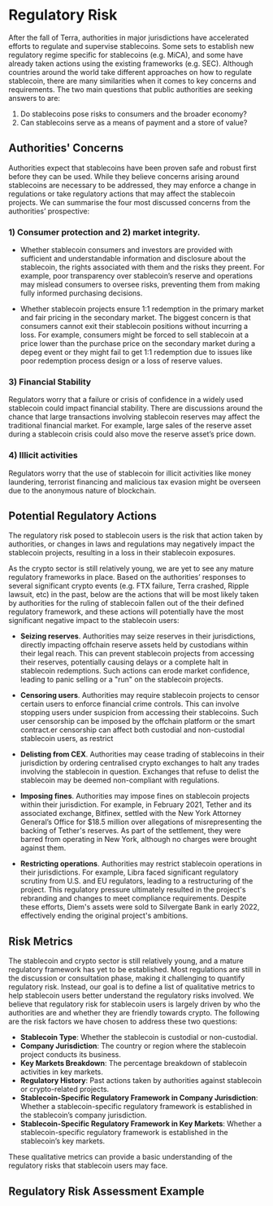 # Regulatory Risk
After the fall of Terra, authorities in major jurisdictions have accelerated efforts to regulate and supervise stablecoins. Some sets to establish new regulatory regime specific for stablecoins (e.g. MiCA), and some have already taken actions using the existing frameworks (e.g. SEC). Although countries around the world take different approaches on how to regulate stablecoin, there are many similarities when it comes to key concerns and requirements. The two main questions that public authorities are seeking answers to are:

1. Do stablecoins pose risks to consumers and the broader economy?
2. Can stablecoins serve as a means of payment and a store of value?

## Authorities' Concerns
Authorities expect that stablecoins have been proven safe and robust first before they can be used. While they believe concerns arising around stablecoins are necessary to be addressed, they may enforce a change in regulations or take regulatory actions that may affect the stablecoin projects. We can summarise the four most discussed concerns from the authorities’ prospective:

### 1) Consumer protection and 2) market integrity. 
- Whether stablecoin consumers and investors are provided with sufficient and understandable information and disclosure about the stablecoin, the rights associated with them and the risks they preent. For example, poor transparency over stablecoin’s reserve and operations may mislead consumers to oversee risks, preventing them from making fully informed purchasing decisions.
  
- Whether stablecoin projects ensure 1:1 redemption in the primary market and fair pricing in the secondary market. The biggest concern is that consumers cannot exit their stablecoin positions without incurring a loss. For example, consumers might be forced to sell stablecoin at a price lower than the purchase price on the secondary market during a depeg event or they might fail to get 1:1 redemption due to issues like poor redemption process design or a loss of reserve values.

### 3) Financial Stability
Regulators worry that a failure or crisis of confidence in a widely used stablecoin could impact financial stability. There are discussions around the chance that large transactions involving stablecoin reserves may affect the traditional financial market. For example, large sales of the reserve asset during a stablecoin crisis could also move the reserve asset’s price down.

### 4) Illicit activities
Regulators worry that the use of stablecoin for illicit activities like money laundering, terrorist financing and malicious tax evasion might be overseen due to the anonymous nature of blockchain. 

## Potential Regulatory Actions
The regulatory risk posed to stablecoin users is the risk that action taken by authorities, or changes in laws and regulations may negatively impact the stablecoin projects, resulting in a loss in their stablecoin exposures. 

As the crypto sector is still relatively young, we are yet to see any mature regulatory frameworks in place. Based on the authorities’ responses to several significant crypto events (e.g. FTX failure, Terra crashed, Ripple lawsuit, etc) in the past, below are the actions that will be most likely taken by authorities for the ruling of stablecoin fallen out of the their defined regulatory framework, and these actions will potentially have the most significant negative impact to the stablecoin users:

- **Seizing reserves**. Authorities may seize reserves in their jurisdictions, directly impacting offchain reserve assets held by custodians within their legal reach. This can prevent stablecoin projects from accessing their reserves, potentially causing delays or a complete halt in stablecoin redemptions. Such actions can erode market confidence, leading to panic selling or a "run" on the stablecoin projects.

- **Censoring users**. Authorities  may require stablecoin projects to censor certain users to enforce financial crime controls. This can involve stopping users under suspicion from accessing their stablecoins. Such user censorship can be imposed by the offchain platform or the smart contract.er censorship can affect both custodial and non-custodial stablecoin users, as restrict

- **Delisting from CEX**. Authorities may cease trading of stablecoins in their jurisdiction by ordering centralised crypto exchanges to halt any trades involving the stablecoin in question. Exchanges that refuse to delist the stablecoin may be deemed non-compliant with regulations.

- **Imposing fines**. Authorities may impose fines on stablecoin projects within their jurisdiction. For example, in February 2021, Tether and its associated exchange, Bitfinex, settled with the New York Attorney General’s Office for $18.5 million over allegations of misrepresenting the backing of Tether's reserves. As part of the settlement, they were barred from operating in New York, although no charges were brought against them. 

- **Restricting operations**. Authorities may restrict stablecoin operations in their jurisdictions. For example, Libra faced significant regulatory scrutiny from U.S. and EU regulators, leading to a restructuring of the project. This regulatory pressure ultimately resulted in the project's rebranding and changes to meet compliance requirements. Despite these efforts, Diem's assets were sold to Silvergate Bank in early 2022, effectively ending the original project's ambitions.

## Risk Metrics
The stablecoin and crypto sector is still relatively young, and a mature regulatory  framework has yet to be established. Most regulations are still in the discussion or consultation phase, making it challenging to quantify regulatory risk. Instead, our goal is to define a list of qualitative metrics to help stablecoin users better understand the regulatory risks involved.
We believe that regulatory risk for stablecoin users is largely driven by who the authorities are and whether they are friendly towards crypto. The following are the risk factors we have chosen to address these two questions:

- **Stablecoin Type**: Whether the stablecoin is custodial or non-custodial.
- **Company Jurisdiction**: The country or region where the stablecoin project conducts its business.
- **Key Markets Breakdown**: The percentage breakdown of stablecoin activities in key markets.
- **Regulatory History**: Past actions taken by authorities against stablecoin or crypto-related projects.
- **Stablecoin-Specific Regulatory Framework in Company Jurisdiction**: Whether a stablecoin-specific regulatory framework is established in the stablecoin’s company jurisdiction.
- **Stablecoin-Specific Regulatory Framework in Key Markets**: Whether a stablecoin-specific regulatory framework is established in the stablecoin’s key markets.

These qualitative metrics can provide a basic understanding of the regulatory risks that stablecoin users may face.

## Regulatory Risk Assessment Example
